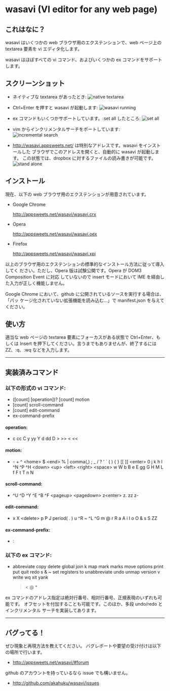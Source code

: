 wasavi (VI editor for any web page)
====================================

これはなに？
------------

wasavi はいくつかの web ブラウザ用のエクステンションで、web ページ上の textarea
要素を vi エディタ化します。

wasavi はほぼすべての vi コマンド、およびいくつかの ex コマンドをサポートします。



スクリーンショット
------------

* ネイティブな textarea があったとき:
  ![native textarea](http://appsweets.net/wasavi/wasavi_native_textarea.jpg)

* Ctrl+Enter を押すと wasavi が起動します:
  ![wasavi running](http://appsweets.net/wasavi/wasavi.jpg)

* ex コマンドもいくつかサポートしています。:set all したところ:
  ![set all](http://appsweets.net/wasavi/wasavi_set_all.jpg)

* vim からインクリメンタルサーチをポートしています:
  ![incremental search](http://appsweets.net/wasavi/wasavi_incremental_search.jpg)

* <http://wasavi.appsweets.net/> は特別なアドレスです。wasavi をインストールした
  ブラウザでこのアドレスを開くと、自動的に wasavi が起動します。
  この状態では、dropbox に対するファイルの読み書きが可能です。
  ![stand alone](http://appsweets.net/wasavi/wasavi_stand_alone.png)



インストール
------------

現在、以下の web ブラウザ用のエクステンションが用意されています。

* Google Chrome

  <http://appsweets.net/wasavi/wasavi.crx>

* Opera

  <http://appsweets.net/wasavi/wasavi.oex>

* Firefox

  <http://appsweets.net/wasavi/wasavi.xpi>

以上のブラウザ用のエクステンションの標準的なインストール方法に従って導入してく
ださい。ただし、Opera 版は試験公開です。Opera が DOM3 Composition Event に対応
していないので insert モードにおいて IME を経由した入力が正しく機能しません。

Google Chrome において、github に公開されているソースを実行する場合は、「パッ
ケージ化されていない拡張機能を読み込む...」で manifest.json を与えてください。



使い方
------

適当な web ページの textarea 要素にフォーカスがある状態で Ctrl+Enter、もしくは
Insert を押下してください。言うまでもありませんが、終了するには ZZ、:q、:wq
などを入力します。



* * *


実装済みコマンド
--------------------

### 以下の形式の vi コマンド:

* ([count] [operation])? [count] motion
* [count] scroll-command
* [count] edit-command
* ex-command-prefix

#### operation:

* c cc C y yy Y d dd D &gt; &gt;&gt; &lt; &lt;&lt;

#### motion:

* &#45; &#43; ^ &lt;home&gt; $ &lt;end&gt; % | comma(,) ;
  &#95; / ? ' ` ( ) { } [[ ]] &lt;enter&gt; 0
  j k h l ^N ^P ^H
  &lt;down&gt; &lt;up&gt; &lt;left&gt; &lt;right&gt; &lt;space&gt;
  w W b B e E gg G H M L f F t T n N

#### scroll-command:

* ^U ^D ^Y ^E ^B ^F &lt;pageup&gt; &lt;pagedown&gt;
  z&lt;enter&gt; z. zz z-

#### edit-command:

* x X &lt;delete&gt; p P J period( . ) u ^R ~ ^L ^G m @ r R
  a A i I o O & s S ZZ

#### ex-command-prefix:

* :

### 以下の ex コマンド:

* abbreviate copy delete global join k map mark marks move
  options print put quit redo s & ~ set registers to
  unabbreviate undo unmap version v write wq xit yank
  > < @ &#42;

ex コマンドのアドレス指定は絶対行番号、相対行番号、正規表現のいずれも可能です。
オフセットを付加することも可能です。このほか、多段 undo/redo とインクリメンタル
サーチを実装してあります。



* * *

バグってる！
------------

ぜひ現象と再現方法を教えてください。
バグレポートや要望の受け付けは以下の場所で行います。

* <http://appsweets.net/wasavi/#forum>

github のアカウントを持っているなら issue でも構いません。

* <http://github.com/akahuku/wasavi/issues>

